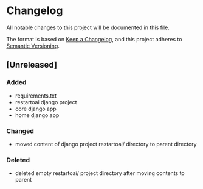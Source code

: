 # Changelog

All notable changes to this project will be documented in this file.

The format is based on [Keep a Changelog](https://keepachangelog.com/en/1.1.0/),
and this project adheres to [Semantic Versioning](https://semver.org/spec/v2.0.0.html).

## [Unreleased]

### Added

- requirements.txt
- restartoai django project
- core django app
- home django app

### Changed

- moved content of django project restartoai/ directory to parent directory

### Deleted

- deleted empty restartoai/ project directory after moving contents to parent
